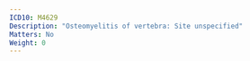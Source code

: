 ```yaml
---
ICD10: M4629
Description: "Osteomyelitis of vertebra: Site unspecified"
Matters: No
Weight: 0
---
```


